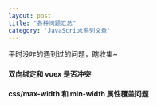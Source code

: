 ```yaml
---
layout: post
title: "各种问题汇总"
category: 'JavaScript系列文章'
---
```


平时没咋的遇到过的问题，瞎收集~

#### 双向绑定和 vuex 是否冲突
#### css/max-width 和 min-width 属性覆盖问题